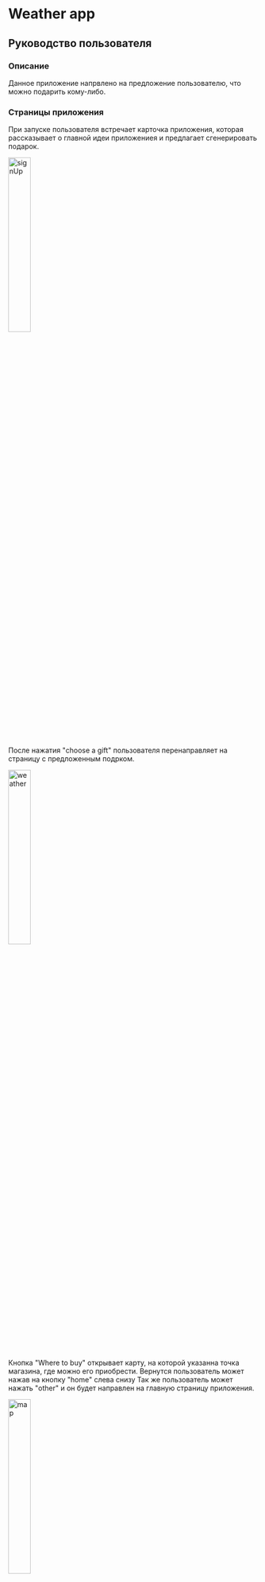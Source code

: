 # Weather app

## Руководство пользователя

### Описание
Данное приложение напрвлено на предложение пользователю, что можно подарить кому-либо.

### Страницы приложения
При запуске пользователя встречает карточка приложения, которая рассказывает о главной идеи приложениея и предлагает сгенерировать подарок.

<img src="screens/MAIN.png" width=30% alt="signUp">

После нажатия "choose a gift" пользователя перенаправляет на страницу с предложенным подрком.

<img src="screens/GIFT.png" width=30% alt="weather">

Кнопка "Where to buy" открывает карту, на которой указанна точка магазина, где можно его приобрести. Вернутся пользователь может нажав на кнопку "home" слева снизу
Так же пользователь может нажать "other" и он будет направлен на главную страницу приложения.

<img src="screens/MAP.png" width=30% alt="map">

При нажатии на "fact about cat" пользователя перебрасывает на страницу с интересными рандомными фактами о котах. Вернутся пользователь может нажав стрелочку слева сверху.

<img src="screens/FACTaboutCAT.png" width=30% alt="map"> 
